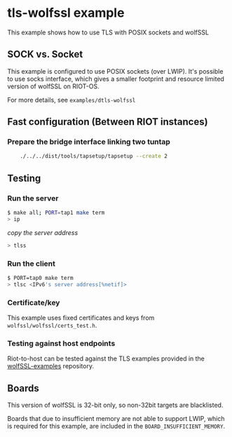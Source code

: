 # tls-wolfssl example

This example shows how to use TLS with POSIX sockets and wolfSSL

## SOCK vs. Socket

This example is configured to use POSIX sockets (over LWIP).
It's possible to use socks interface, which gives a smaller footprint and
resource limited version of wolfSSL on RIOT-OS.

For more details, see `examples/dtls-wolfssl`


## Fast configuration (Between RIOT instances)

### Prepare the bridge interface linking two tuntap

```bash
    ./../../dist/tools/tapsetup/tapsetup --create 2
```

## Testing

### Run the server
```bash
$ make all; PORT=tap1 make term
> ip
```
*copy the server address*

```bash
> tlss
```
### Run the client
```bash
$ PORT=tap0 make term
> tlsc <IPv6's server address[%netif]>
```

### Certificate/key

This example uses fixed certificates and keys from `wolfssl/wolfssl/certs_test.h`.

### Testing against host endpoints

Riot-to-host can be tested against the TLS examples provided in the [wolfSSL-examples](https://github.com/wolfSSL/wolfssl-examples/tree/master) repository.

## Boards

This version of wolfSSL is 32-bit only, so non-32bit targets are blacklisted.

Boards that due to insufficient memory are not able to support LWIP, which is required for this example, are included
in the `BOARD_INSUFFICIENT_MEMORY`.
